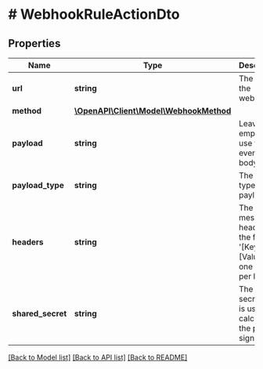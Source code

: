 # # WebhookRuleActionDto

## Properties

Name | Type | Description | Notes
------------ | ------------- | ------------- | -------------
**url** | **string** | The url to the webhook. |
**method** | [**\OpenAPI\Client\Model\WebhookMethod**](WebhookMethod.md) |  |
**payload** | **string** | Leave it empty to use the full event as body. | [optional]
**payload_type** | **string** | The mime type of the payload. | [optional]
**headers** | **string** | The message headers in the format &#39;[Key]&#x3D;[Value]&#39;, one entry per line. | [optional]
**shared_secret** | **string** | The shared secret that is used to calculate the payload signature. | [optional]

[[Back to Model list]](../../README.md#models) [[Back to API list]](../../README.md#endpoints) [[Back to README]](../../README.md)
